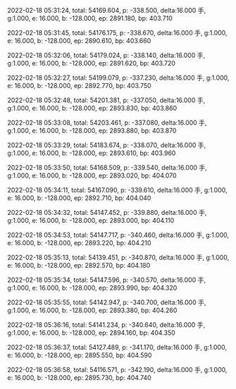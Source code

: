 2022-02-18 05:31:24, total: 54169.604, p: -338.500, delta:16.000 手, g:1.000, e: 16.000, b: -128.000, ep: 2891.180, bp: 403.710

2022-02-18 05:31:45, total: 54176.175, p: -338.670, delta:16.000 手, g:1.000, e: 16.000, b: -128.000, ep: 2890.610, bp: 403.660

2022-02-18 05:32:06, total: 54179.024, p: -338.140, delta:16.000 手, g:1.000, e: 16.000, b: -128.000, ep: 2891.620, bp: 403.720

2022-02-18 05:32:27, total: 54199.079, p: -337.230, delta:16.000 手, g:1.000, e: 16.000, b: -128.000, ep: 2892.770, bp: 403.750

2022-02-18 05:32:48, total: 54201.381, p: -337.050, delta:16.000 手, g:1.000, e: 16.000, b: -128.000, ep: 2893.830, bp: 403.860

2022-02-18 05:33:08, total: 54203.461, p: -337.080, delta:16.000 手, g:1.000, e: 16.000, b: -128.000, ep: 2893.880, bp: 403.870

2022-02-18 05:33:29, total: 54183.674, p: -338.070, delta:16.000 手, g:1.000, e: 16.000, b: -128.000, ep: 2893.610, bp: 403.960

2022-02-18 05:33:50, total: 54168.509, p: -339.540, delta:16.000 手, g:1.000, e: 16.000, b: -128.000, ep: 2893.020, bp: 404.070

2022-02-18 05:34:11, total: 54167.090, p: -339.610, delta:16.000 手, g:1.000, e: 16.000, b: -128.000, ep: 2892.710, bp: 404.040

2022-02-18 05:34:32, total: 54147.452, p: -339.880, delta:16.000 手, g:1.000, e: 16.000, b: -128.000, ep: 2893.000, bp: 404.110

2022-02-18 05:34:53, total: 54147.717, p: -340.460, delta:16.000 手, g:1.000, e: 16.000, b: -128.000, ep: 2893.220, bp: 404.210

2022-02-18 05:35:13, total: 54139.451, p: -340.870, delta:16.000 手, g:1.000, e: 16.000, b: -128.000, ep: 2892.570, bp: 404.180

2022-02-18 05:35:34, total: 54147.596, p: -340.570, delta:16.000 手, g:1.000, e: 16.000, b: -128.000, ep: 2893.990, bp: 404.320

2022-02-18 05:35:55, total: 54142.947, p: -340.700, delta:16.000 手, g:1.000, e: 16.000, b: -128.000, ep: 2893.380, bp: 404.260

2022-02-18 05:36:16, total: 54141.234, p: -340.640, delta:16.000 手, g:1.000, e: 16.000, b: -128.000, ep: 2894.160, bp: 404.350

2022-02-18 05:36:37, total: 54127.489, p: -341.170, delta:16.000 手, g:1.000, e: 16.000, b: -128.000, ep: 2895.550, bp: 404.590

2022-02-18 05:36:58, total: 54116.571, p: -342.190, delta:16.000 手, g:1.000, e: 16.000, b: -128.000, ep: 2895.730, bp: 404.740